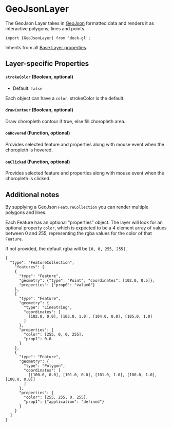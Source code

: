 # GeoJsonLayer

The GeoJson Layer takes in [GeoJson](http://geojson.org/) formatted data and
renders it as interactive polygons, lines and points.

    import {GeoJsonLayer} from 'deck.gl';

Inherits from all [Base Layer properties](/docs/layers/base-layer.md).

## Layer-specific Properties

#### `strokeColor` (Boolean, optional)

- Default: `false`

Each object can have a `color`. strokeColor is the default.


#### `drawContour` (Boolean, optional)

Draw choropleth contour if true, else fill choropleth area.


#### `onHovered` (Function, optional)

Provides selected feature and properties along with mouse event when the choropleth is hovered.

#### `onClicked` (Function, optional)

Provides selected feature and properties along with mouse event when the choropleth is clicked.


## Additional notes

By supplying a GeoJson `FeatureCollection` you can render multiple polygons
and lines.

Each Feature has an optional "properties" object. The layer will look
for an optional property `color`, which is expected to be a 4 element
array of values between 0 and 255, representing the rgba values for
the color of that `Feature`.

If not provided, the default rgba will be `[0, 0, 255, 255]`.


    {
      "type": "FeatureCollection",
        "features": [
        {
          "type": "Feature",
          "geometry": {"type": "Point", "coordinates": [102.0, 0.5]},
          "properties": {"prop0": "value0"}
        },
        {
          "type": "Feature",
          "geometry": {
            "type": "LineString",
            "coordinates": [
              [102.0, 0.0], [103.0, 1.0], [104.0, 0.0], [105.0, 1.0]
            ]
          },
          "properties": {
            "color": [255, 0, 0, 255],
            "prop1": 0.0
          }
        },
        {
          "type": "Feature",
          "geometry": {
            "type": "Polygon",
            "coordinates": [
              [[100.0, 0.0], [101.0, 0.0], [101.0, 1.0], [100.0, 1.0], [100.0, 0.0]]
            ]
          },
          "properties": {
            "color": [255, 255, 0, 255],
            "prop1": {"application": "defined"}
          }
        }
      ]
    }
